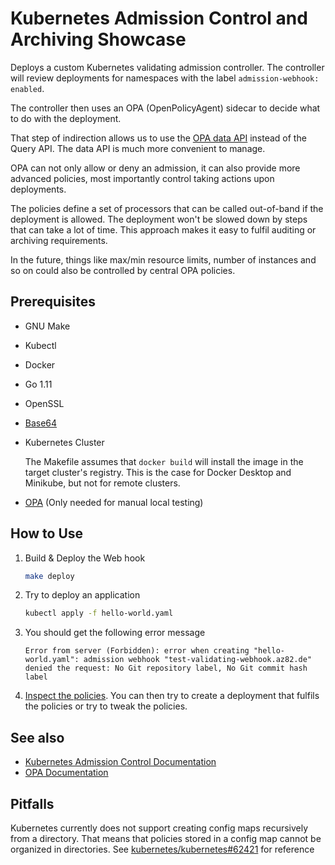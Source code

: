# Kubernetes Admission Control and Archiving Showcase

Deploys a custom Kubernetes validating admission controller. 
The controller will review deployments for namespaces with the label `admission-webhook: enabled`.

The controller then uses an OPA (OpenPolicyAgent) sidecar to decide what to do with the deployment.

That step of indirection allows us to use the
[OPA data API](https://www.openpolicyagent.org/docs/rest-api.html#data-api)
instead of the Query API. The data API is much more convenient to manage.

OPA can not only allow or deny an admission, it can also provide more advanced policies, most importantly control taking
actions upon deployments.

The policies define a set of processors that can be called out-of-band if the deployment is allowed. The deployment
won't be slowed down by steps that can take a lot of time. This approach makes it easy to fulfil auditing or archiving
requirements.

In the future, things like max/min resource limits, number of instances and so on could also be controlled by
central OPA policies.

## Prerequisites

- GNU Make
- Kubectl
- Docker
- Go 1.11
- OpenSSL
- [Base64](https://www.fourmilab.ch/webtools/base64/)
- Kubernetes Cluster

    The Makefile assumes that `docker build` will install the image in the target cluster's registry.
    This is the case for Docker Desktop and Minikube, but not for remote clusters.

- [OPA](https://www.openpolicyagent.org/) (Only needed for manual local testing)

## How to Use

1. Build & Deploy the Web hook

    ```bash
    make deploy
    ```

2. Try to deploy an application

    ```bash
    kubectl apply -f hello-world.yaml
    ```

3. You should get the following error message

    ```text
    Error from server (Forbidden): error when creating "hello-world.yaml": admission webhook "test-validating-webhook.az82.de" denied the request: No Git repository label, No Git commit hash label
    ```

4. [Inspect the policies](policies). You can then try to create a deployment that fulfils the policies or try to tweak the policies.

## See also

- [Kubernetes Admission Control Documentation](https://kubernetes.io/docs/reference/access-authn-authz/extensible-admission-controllers/)
- [OPA Documentation](https://www.openpolicyagent.org/docs/)

## Pitfalls

Kubernetes currently does not support creating config maps recursively from a directory. That means that policies
stored in a config map cannot be organized in directories.
See 
[kubernetes/kubernetes#62421](https://github.com/kubernetes/kubernetes/issues/62421)
for reference
